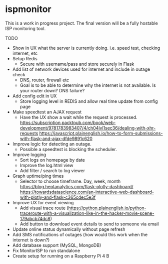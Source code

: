 # ispmonitor

This is a work in progress project. The final version will be a fully hostable ISP monitoring tool.

TODO
- Show in UX what the server is currently doing. i.e. speed test, checking internet, etc
- Setup Redis
    - Secure with username/pass and store securely in Flask
- Add list of network devices used for internet and include in outage check
    - DNS, router, firewall etc
    - Goal is to be able to determine why the internet is not available. Is your router down? DNS failure?
- Add config edit in UX
    - Store logging level in REDIS and allow real time update from config page
- Make speedtest an AJAX request
    - Have the UX show a wait while the request is processed.
    https://subscription.packtpub.com/book/web-development/9781783983407/4/ch04lvl1sec36/dealing-with-xhr-requests
    https://javascript.plainenglish.io/how-to-form-submissions-with-flask-and-ajax-dfde9891c620
- Improve logic for detecting an outage.
    - Possible a speedtest is blocking the scheduler.
- Improve logging
    - Sort logs on homepage by date
    - Improve the log.html view
    - Add filter / search to log viewer
- Graph uptime/ping times
    - Selector to choose timeframe. Day, week, month
    https://blog.heptanalytics.com/flask-plotly-dashboard/
    https://towardsdatascience.com/an-interactive-web-dashboard-with-plotly-and-flask-c365cdec5e3f 
- Improve UX for event viewing
    - Add visual trace route (https://python.plainenglish.io/python-traceroute-with-a-visualization-like-in-the-hacker-movie-scene-179abcb74dc8)
    - Add button to download event details to send to someone via email
- Update online status dynamically without page refresh
- Add SMS notifications of outages (how would this work when the internet is down?)
- Add database support (MySQL, MongoDB)
- Fix MonitorISP to run standalone
- Create setup for running on a Raspberry Pi 4 B 
